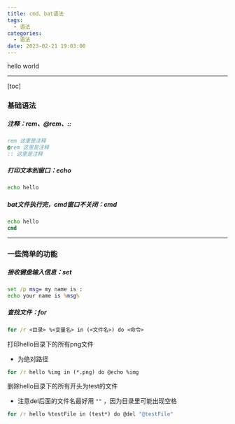 ```yaml
---
title: cmd、bat语法
tags:
  - 语法
categories:
  - 语法
date: 2023-02-21 19:03:00
---
```


hello world

---

[toc]

### 基础语法

##### 注释：rem、@rem、::

```cmd
rem 这里是注释
@rem 这里是注释
:: 这里是注释
```

##### 打印文本到窗口：echo

```cmd
echo hello
```

##### bat文件执行完，cmd窗口不关闭：cmd

```cmd
echo hello
cmd
```

---

### 一些简单的功能

##### 接收键盘输入信息：set

```cmd
set /p msg= my name is : 
echo your name is %msg%
```

##### 查找文件：for

```cmd
for /r <目录> %<变量名> in (<文件名>) do <命令>
```

打印hello目录下的所有png文件

- 为绝对路径

```cmd
for /r hello %img in (*.png) do @echo %img
```

删除hello目录下的所有开头为test的文件

- 注意del后面的文件名最好用 `""` ，因为目录里可能出现空格

```cmd
for /r hello %testFile in (test*) do @del "@testFile"
```



